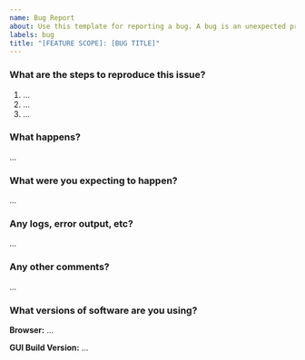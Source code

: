 ```yaml
---
name: Bug Report
about: Use this template for reporting a bug. A bug is an unexpected problem or unintended behavoir. It is a behavior that is incorrect or broken. A bug report is NOT to be used for UX that feels bad. Desired UX improvements should be documented as an enhancement. 
labels: bug
title: "[FEATURE SCOPE]: [BUG TITLE]"
---
```


### What are the steps to reproduce this issue?

1. ...
2. ...
3. ...

### What happens?

...

### What were you expecting to happen?

...

### Any logs, error output, etc?

...

### Any other comments?

...

### What versions of software are you using?

**Browser:** ...

**GUI Build Version:** ...
